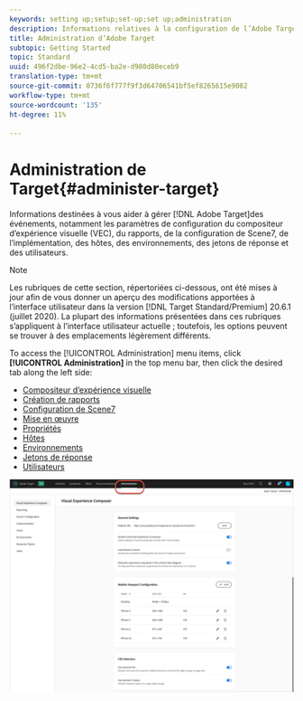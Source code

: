 ```yaml
---
keywords: setting up;setup;set-up;set up;administration
description: Informations relatives à la configuration de l’Adobe Target, notamment les préférences, l’implémentation, la gestion des utilisateurs, les propriétés, la configuration Scene7, la gestion des hôtes et les jetons de réponse.
title: Administration d’Adobe Target
subtopic: Getting Started
topic: Standard
uuid: 496f2dbe-96e2-4cd5-ba2e-d980d80eceb9
translation-type: tm+mt
source-git-commit: 0736f6f777f9f3d64706541bf5ef8265615e9082
workflow-type: tm+mt
source-wordcount: '135'
ht-degree: 11%

---
```



# Administration de Target{#administer-target}

Informations destinées à vous aider à gérer [!DNL Adobe Target]des événements, notamment les paramètres de configuration du compositeur d’expérience visuelle (VEC), du rapports, de la configuration de Scene7, de l’implémentation, des hôtes, des environnements, des jetons de réponse et des utilisateurs.

>[!NOTE]
>
>Les rubriques de cette section, répertoriées ci-dessous, ont été mises à jour afin de vous donner un aperçu des modifications apportées à l’interface utilisateur dans la version [!DNL Target Standard/Premium] 20.6.1 (juillet 2020). La plupart des informations présentées dans ces rubriques s’appliquent à l’interface utilisateur actuelle ; toutefois, les options peuvent se trouver à des emplacements légèrement différents.

To access the [!UICONTROL Administration] menu items, click **[!UICONTROL Administration]** in the top menu bar, then click the desired tab along the left side:

* [Compositeur d’expérience visuelle](/help/administrating-target/visual-experience-composer-set-up.md)
* [Création de rapports](/help/administrating-target/reporting.md)
* [Configuration de Scene7](/help/administrating-target/scene7-settings.md)
* [Mise en œuvre](/help/c-implementing-target/implementing-target.md)
* [Propriétés](/help/administrating-target/c-user-management/property-channel/property-channel.md)
* [Hôtes](/help/administrating-target/hosts.md)
* [Environnements](/help/administrating-target/environments.md)
* [Jetons de réponse](/help/administrating-target/response-tokens.md)
* [Utilisateurs](/help/administrating-target/c-user-management/user-management.md)

![Menu Administration des Adobes Target](/help/administrating-target/assets/administration.png)